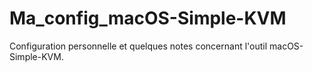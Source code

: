 # Ma_config_macOS-Simple-KVM
Configuration personnelle et quelques notes concernant l'outil macOS-Simple-KVM.
